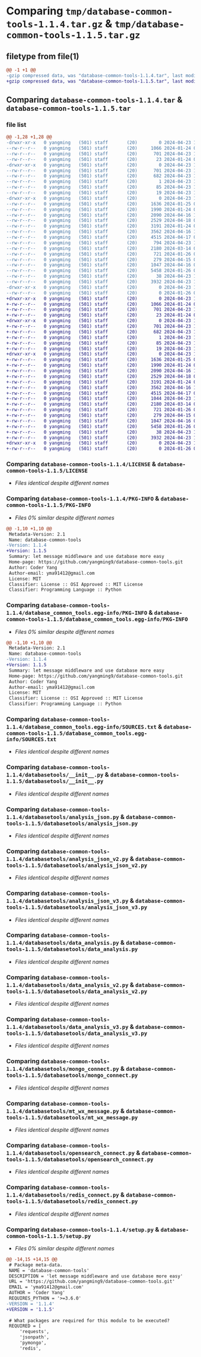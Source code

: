 # Comparing `tmp/database-common-tools-1.1.4.tar.gz` & `tmp/database-common-tools-1.1.5.tar.gz`

## filetype from file(1)

```diff
@@ -1 +1 @@
-gzip compressed data, was "database-common-tools-1.1.4.tar", last modified: Tue Apr 23 10:07:23 2024, max compression
+gzip compressed data, was "database-common-tools-1.1.5.tar", last modified: Tue Apr 23 10:17:17 2024, max compression
```

## Comparing `database-common-tools-1.1.4.tar` & `database-common-tools-1.1.5.tar`

### file list

```diff
@@ -1,28 +1,28 @@
-drwxr-xr-x   0 yangming   (501) staff       (20)        0 2024-04-23 10:07:23.912642 database-common-tools-1.1.4/
--rw-r--r--   0 yangming   (501) staff       (20)     1066 2024-01-24 08:52:12.000000 database-common-tools-1.1.4/LICENSE
--rw-r--r--   0 yangming   (501) staff       (20)      701 2024-04-23 10:07:23.912056 database-common-tools-1.1.4/PKG-INFO
--rw-r--r--   0 yangming   (501) staff       (20)       23 2024-01-24 08:52:12.000000 database-common-tools-1.1.4/README.md
-drwxr-xr-x   0 yangming   (501) staff       (20)        0 2024-04-23 10:07:23.896165 database-common-tools-1.1.4/database_common_tools.egg-info/
--rw-r--r--   0 yangming   (501) staff       (20)      701 2024-04-23 10:07:23.000000 database-common-tools-1.1.4/database_common_tools.egg-info/PKG-INFO
--rw-r--r--   0 yangming   (501) staff       (20)      682 2024-04-23 10:07:23.000000 database-common-tools-1.1.4/database_common_tools.egg-info/SOURCES.txt
--rw-r--r--   0 yangming   (501) staff       (20)        1 2024-04-23 10:07:23.000000 database-common-tools-1.1.4/database_common_tools.egg-info/dependency_links.txt
--rw-r--r--   0 yangming   (501) staff       (20)       85 2024-04-23 10:07:23.000000 database-common-tools-1.1.4/database_common_tools.egg-info/requires.txt
--rw-r--r--   0 yangming   (501) staff       (20)       19 2024-04-23 10:07:23.000000 database-common-tools-1.1.4/database_common_tools.egg-info/top_level.txt
-drwxr-xr-x   0 yangming   (501) staff       (20)        0 2024-04-23 10:07:23.910074 database-common-tools-1.1.4/databasetools/
--rw-r--r--   0 yangming   (501) staff       (20)     1636 2024-01-25 08:25:09.000000 database-common-tools-1.1.4/databasetools/__init__.py
--rw-r--r--   0 yangming   (501) staff       (20)     1990 2024-01-24 09:06:09.000000 database-common-tools-1.1.4/databasetools/analysis_json.py
--rw-r--r--   0 yangming   (501) staff       (20)     2090 2024-04-16 11:58:05.000000 database-common-tools-1.1.4/databasetools/analysis_json_v2.py
--rw-r--r--   0 yangming   (501) staff       (20)     2529 2024-04-18 06:06:35.000000 database-common-tools-1.1.4/databasetools/analysis_json_v3.py
--rw-r--r--   0 yangming   (501) staff       (20)     3191 2024-01-24 09:06:09.000000 database-common-tools-1.1.4/databasetools/data_analysis.py
--rw-r--r--   0 yangming   (501) staff       (20)     3562 2024-04-16 12:39:11.000000 database-common-tools-1.1.4/databasetools/data_analysis_v2.py
--rw-r--r--   0 yangming   (501) staff       (20)     4515 2024-04-17 05:55:14.000000 database-common-tools-1.1.4/databasetools/data_analysis_v3.py
--rw-r--r--   0 yangming   (501) staff       (20)      794 2024-04-23 10:06:19.000000 database-common-tools-1.1.4/databasetools/kafka_connect.py
--rw-r--r--   0 yangming   (501) staff       (20)     2180 2024-03-14 06:55:26.000000 database-common-tools-1.1.4/databasetools/mongo_connect.py
--rw-r--r--   0 yangming   (501) staff       (20)      721 2024-01-26 07:55:44.000000 database-common-tools-1.1.4/databasetools/mt_wx_message.py
--rw-r--r--   0 yangming   (501) staff       (20)      279 2024-04-15 02:52:56.000000 database-common-tools-1.1.4/databasetools/mysql_connect.py
--rw-r--r--   0 yangming   (501) staff       (20)     1047 2024-04-16 08:35:37.000000 database-common-tools-1.1.4/databasetools/opensearch_connect.py
--rw-r--r--   0 yangming   (501) staff       (20)     5458 2024-01-26 08:31:58.000000 database-common-tools-1.1.4/databasetools/redis_connect.py
--rw-r--r--   0 yangming   (501) staff       (20)       38 2024-04-23 10:07:23.912798 database-common-tools-1.1.4/setup.cfg
--rw-r--r--   0 yangming   (501) staff       (20)     3932 2024-04-23 10:06:45.000000 database-common-tools-1.1.4/setup.py
-drwxr-xr-x   0 yangming   (501) staff       (20)        0 2024-04-23 10:07:23.911338 database-common-tools-1.1.4/test/
--rw-r--r--   0 yangming   (501) staff       (20)        0 2024-01-26 07:51:53.000000 database-common-tools-1.1.4/test/__init__.py
+drwxr-xr-x   0 yangming   (501) staff       (20)        0 2024-04-23 10:17:17.316546 database-common-tools-1.1.5/
+-rw-r--r--   0 yangming   (501) staff       (20)     1066 2024-01-24 08:52:12.000000 database-common-tools-1.1.5/LICENSE
+-rw-r--r--   0 yangming   (501) staff       (20)      701 2024-04-23 10:17:17.316012 database-common-tools-1.1.5/PKG-INFO
+-rw-r--r--   0 yangming   (501) staff       (20)       23 2024-01-24 08:52:12.000000 database-common-tools-1.1.5/README.md
+drwxr-xr-x   0 yangming   (501) staff       (20)        0 2024-04-23 10:17:17.302734 database-common-tools-1.1.5/database_common_tools.egg-info/
+-rw-r--r--   0 yangming   (501) staff       (20)      701 2024-04-23 10:17:17.000000 database-common-tools-1.1.5/database_common_tools.egg-info/PKG-INFO
+-rw-r--r--   0 yangming   (501) staff       (20)      682 2024-04-23 10:17:17.000000 database-common-tools-1.1.5/database_common_tools.egg-info/SOURCES.txt
+-rw-r--r--   0 yangming   (501) staff       (20)        1 2024-04-23 10:17:17.000000 database-common-tools-1.1.5/database_common_tools.egg-info/dependency_links.txt
+-rw-r--r--   0 yangming   (501) staff       (20)       85 2024-04-23 10:17:17.000000 database-common-tools-1.1.5/database_common_tools.egg-info/requires.txt
+-rw-r--r--   0 yangming   (501) staff       (20)       19 2024-04-23 10:17:17.000000 database-common-tools-1.1.5/database_common_tools.egg-info/top_level.txt
+drwxr-xr-x   0 yangming   (501) staff       (20)        0 2024-04-23 10:17:17.314556 database-common-tools-1.1.5/databasetools/
+-rw-r--r--   0 yangming   (501) staff       (20)     1636 2024-01-25 08:25:09.000000 database-common-tools-1.1.5/databasetools/__init__.py
+-rw-r--r--   0 yangming   (501) staff       (20)     1990 2024-01-24 09:06:09.000000 database-common-tools-1.1.5/databasetools/analysis_json.py
+-rw-r--r--   0 yangming   (501) staff       (20)     2090 2024-04-16 11:58:05.000000 database-common-tools-1.1.5/databasetools/analysis_json_v2.py
+-rw-r--r--   0 yangming   (501) staff       (20)     2529 2024-04-18 06:06:35.000000 database-common-tools-1.1.5/databasetools/analysis_json_v3.py
+-rw-r--r--   0 yangming   (501) staff       (20)     3191 2024-01-24 09:06:09.000000 database-common-tools-1.1.5/databasetools/data_analysis.py
+-rw-r--r--   0 yangming   (501) staff       (20)     3562 2024-04-16 12:39:11.000000 database-common-tools-1.1.5/databasetools/data_analysis_v2.py
+-rw-r--r--   0 yangming   (501) staff       (20)     4515 2024-04-17 05:55:14.000000 database-common-tools-1.1.5/databasetools/data_analysis_v3.py
+-rw-r--r--   0 yangming   (501) staff       (20)     1044 2024-04-23 10:17:01.000000 database-common-tools-1.1.5/databasetools/kafka_connect.py
+-rw-r--r--   0 yangming   (501) staff       (20)     2180 2024-03-14 06:55:26.000000 database-common-tools-1.1.5/databasetools/mongo_connect.py
+-rw-r--r--   0 yangming   (501) staff       (20)      721 2024-01-26 07:55:44.000000 database-common-tools-1.1.5/databasetools/mt_wx_message.py
+-rw-r--r--   0 yangming   (501) staff       (20)      279 2024-04-15 02:52:56.000000 database-common-tools-1.1.5/databasetools/mysql_connect.py
+-rw-r--r--   0 yangming   (501) staff       (20)     1047 2024-04-16 08:35:37.000000 database-common-tools-1.1.5/databasetools/opensearch_connect.py
+-rw-r--r--   0 yangming   (501) staff       (20)     5458 2024-01-26 08:31:58.000000 database-common-tools-1.1.5/databasetools/redis_connect.py
+-rw-r--r--   0 yangming   (501) staff       (20)       38 2024-04-23 10:17:17.316720 database-common-tools-1.1.5/setup.cfg
+-rw-r--r--   0 yangming   (501) staff       (20)     3932 2024-04-23 10:17:12.000000 database-common-tools-1.1.5/setup.py
+drwxr-xr-x   0 yangming   (501) staff       (20)        0 2024-04-23 10:17:17.315485 database-common-tools-1.1.5/test/
+-rw-r--r--   0 yangming   (501) staff       (20)        0 2024-01-26 07:51:53.000000 database-common-tools-1.1.5/test/__init__.py
```

### Comparing `database-common-tools-1.1.4/LICENSE` & `database-common-tools-1.1.5/LICENSE`

 * *Files identical despite different names*

### Comparing `database-common-tools-1.1.4/PKG-INFO` & `database-common-tools-1.1.5/PKG-INFO`

 * *Files 0% similar despite different names*

```diff
@@ -1,10 +1,10 @@
 Metadata-Version: 2.1
 Name: database-common-tools
-Version: 1.1.4
+Version: 1.1.5
 Summary: let message middleware and use database more easy
 Home-page: https://github.com/yangming9/database-common-tools.git
 Author: Coder Yang
 Author-email: yma91412@gmail.com
 License: MIT
 Classifier: License :: OSI Approved :: MIT License
 Classifier: Programming Language :: Python
```

### Comparing `database-common-tools-1.1.4/database_common_tools.egg-info/PKG-INFO` & `database-common-tools-1.1.5/database_common_tools.egg-info/PKG-INFO`

 * *Files 0% similar despite different names*

```diff
@@ -1,10 +1,10 @@
 Metadata-Version: 2.1
 Name: database-common-tools
-Version: 1.1.4
+Version: 1.1.5
 Summary: let message middleware and use database more easy
 Home-page: https://github.com/yangming9/database-common-tools.git
 Author: Coder Yang
 Author-email: yma91412@gmail.com
 License: MIT
 Classifier: License :: OSI Approved :: MIT License
 Classifier: Programming Language :: Python
```

### Comparing `database-common-tools-1.1.4/database_common_tools.egg-info/SOURCES.txt` & `database-common-tools-1.1.5/database_common_tools.egg-info/SOURCES.txt`

 * *Files identical despite different names*

### Comparing `database-common-tools-1.1.4/databasetools/__init__.py` & `database-common-tools-1.1.5/databasetools/__init__.py`

 * *Files identical despite different names*

### Comparing `database-common-tools-1.1.4/databasetools/analysis_json.py` & `database-common-tools-1.1.5/databasetools/analysis_json.py`

 * *Files identical despite different names*

### Comparing `database-common-tools-1.1.4/databasetools/analysis_json_v2.py` & `database-common-tools-1.1.5/databasetools/analysis_json_v2.py`

 * *Files identical despite different names*

### Comparing `database-common-tools-1.1.4/databasetools/analysis_json_v3.py` & `database-common-tools-1.1.5/databasetools/analysis_json_v3.py`

 * *Files identical despite different names*

### Comparing `database-common-tools-1.1.4/databasetools/data_analysis.py` & `database-common-tools-1.1.5/databasetools/data_analysis.py`

 * *Files identical despite different names*

### Comparing `database-common-tools-1.1.4/databasetools/data_analysis_v2.py` & `database-common-tools-1.1.5/databasetools/data_analysis_v2.py`

 * *Files identical despite different names*

### Comparing `database-common-tools-1.1.4/databasetools/data_analysis_v3.py` & `database-common-tools-1.1.5/databasetools/data_analysis_v3.py`

 * *Files identical despite different names*

### Comparing `database-common-tools-1.1.4/databasetools/mongo_connect.py` & `database-common-tools-1.1.5/databasetools/mongo_connect.py`

 * *Files identical despite different names*

### Comparing `database-common-tools-1.1.4/databasetools/mt_wx_message.py` & `database-common-tools-1.1.5/databasetools/mt_wx_message.py`

 * *Files identical despite different names*

### Comparing `database-common-tools-1.1.4/databasetools/opensearch_connect.py` & `database-common-tools-1.1.5/databasetools/opensearch_connect.py`

 * *Files identical despite different names*

### Comparing `database-common-tools-1.1.4/databasetools/redis_connect.py` & `database-common-tools-1.1.5/databasetools/redis_connect.py`

 * *Files identical despite different names*

### Comparing `database-common-tools-1.1.4/setup.py` & `database-common-tools-1.1.5/setup.py`

 * *Files 0% similar despite different names*

```diff
@@ -14,15 +14,15 @@
 # Package meta-data.
 NAME = 'database-common-tools'
 DESCRIPTION = 'let message middleware and use database more easy'
 URL = 'https://github.com/yangming9/database-common-tools.git'
 EMAIL = 'yma91412@gmail.com'
 AUTHOR = 'Coder Yang'
 REQUIRES_PYTHON = '>=3.6.0'
-VERSION = '1.1.4'
+VERSION = '1.1.5'
 
 # What packages are required for this module to be executed?
 REQUIRED = [
     'requests',
     'jsonpath',
     'pymongo',
     'redis',
```


